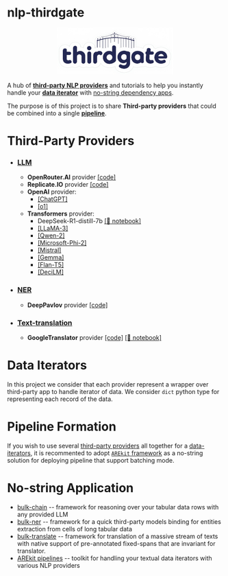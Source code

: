 # nlp-thirdgate

<p align="center">
    <img src="logo.png"/>
</p>

A hub of [**third-party NLP providers**](#third-party-providers) and tutorials to help you instantly handle your [**data iterator**](#data-iterators) with [no-string dependency apps](#no-string-apps).

The purpose is of this project is to share **Third-party providers** that could be combined into a single [**pipeline**](#pipeline-formation).

# Third-Party Providers

* ### [LLM](llm)
  * **OpenRouter.AI** provider [[code]](llm/open_router.py)
  * **Replicate.IO** provider [[code]](llm/replicate_104.py)
  * **OpenAI** provider:
    * [[ChatGPT]](llm/openai_156.py)
    * [[o1]](llm/openai_o1.py)
  * **Transformers** provider:
    * DeepSeek-R1-distill-7b [[📙 notebook]](tutorials/llm_deep_seek_7b_distill_colab.ipynb)
    * [[LLaMA-3]](llm/transformers_llama.py)
    * [[Qwen-2]](llm/transformers_qwen2.py)
    * [[Microsoft-Phi-2]](llm/transformers_microsoft_phi_2.py)
    * [[Mistral]](llm/transformers_mistral.py)
    * [[Gemma]](llm/transformers_gemma.py)
    * [[Flan-T5]](llm/transformers_flan_t5.py)
    * [[DeciLM]](llm/transformers_decilm.py)
* ### [NER](ner)
    * **DeepPavlov** provider [[code]](ner/dp_130.py)
* ### [Text-translation](text-translation)
    * **GoogleTranslator** provider [[code]](text-translation/googletrans_310a.py) [[📙 notebook]](tutorials/translate_texts_with_spans_via_googletrans.ipynb)


# Data Iterators

In this project we consider that each provider represent a wrapper over third-party app to handle iterator of data.
We consider `dict` python type for representing each record of the data.

# Pipeline Formation

If you wish to use several [third-party providers](#third-party-providers) all together for a 
[data-iterators](#data-iterators), it is recommented to adopt [`AREkit` framework](https://github.com/nicolay-r/AREkit) as a no-string solution for deploying pipeline that support batching mode.

# No-string Application

* [bulk-chain](https://github.com/nicolay-r/bulk-chain) -- framework for reasoning over your tabular data rows with any provided LLM
* [bulk-ner](https://github.com/nicolay-r/bulk-ner) -- framework for a quick third-party models binding for entities extraction from cells of long tabular data
* [bulk-translate](https://github.com/nicolay-r/bulk-translate) --  framework for translation of a massive stream of texts with native support of pre-annotated fixed-spans that are invariant for translator.
* [AREkit pipelines](https://github.com/nicolay-r/AREkit) -- toolkit for handling your textual data iterators with various NLP providers

